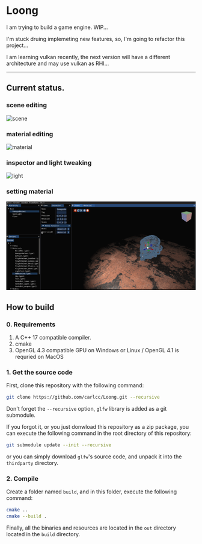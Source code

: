 # Loong

I am trying to build a game engine. WIP...

I'm stuck druing implemeting new features, so, I'm going to refactor this project...

I am learning vulkan recently, the next version will have a different architecture and may use vulkan as RHI...

----

## Current status.

### scene editing

![scene](./doc/scene.gif)

### material editing

![material](./doc/material.gif)

### inspector and light tweaking
![light](./doc/light.gif)

### setting material

![material2](./doc/material2.gif)


## How to build

### 0. Requirements

1. A C++ 17 compatible compiler.
2. cmake
3. OpenGL 4.3 compatible GPU on Windows or Linux / OpenGL 4.1 is requried on MacOS

### 1. Get the source code

First, clone this repository with the following command:

```bash
git clone https://github.com/carlcc/Loong.git --recursive
```

Don't forget the `--recursive` option, `glfw` library is added as a git submodule.

If you forgot it, or you just donwload this repository as a zip package, you can execute the following command in the root directory of this repository:

```bash
git submodule update --init --recursive
```

or you can simply download `glfw`'s source code, and unpack it into the `thirdparty` directory.

### 2. Compile

Create a folder named `build`, and in this folder, execute the following command:

```bash
cmake ..
cmake --build .
```

Finally, all the binaries and resources are located in the `out` directory located in the `build` directory.
